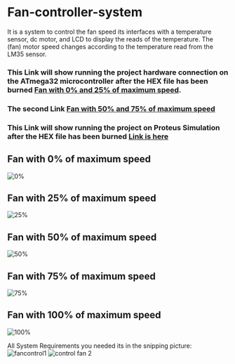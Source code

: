 # Fan-controller-system
It is a system to control the fan speed its interfaces with a temperature sensor, dc motor, and LCD to display the reads of the temperature. The (fan) motor speed changes according to the temperature read from the LM35 sensor.
### This Link will show running the project hardware connection on the ATmega32 microcontroller after the HEX file has been burned [Fan with 0% and 25% of maximum speed](https://drive.google.com/file/d/1TJIBSno3GEpkTBCkUBpCxUL5Q-hgwTe9/view?usp=sharing ).
### The second Link [Fan with 50% and 75% of maximum speed](https://drive.google.com/file/d/1Lvz1PpKzRIBmc3F65m5m3Om6mpIHvWNa/view?usp=sharing )
### This Link will show running the project on Proteus Simulation after the HEX file has been burned [Link is here](https://drive.google.com/file/d/1eRl15a4i71amiTC6HAbFCALYIci6XF3I/view?usp=sharing)

## Fan with 0% of maximum speed
![0%](https://user-images.githubusercontent.com/22917887/211694933-47b50daf-8c10-4174-a39f-ab9f0c3bb48f.png)
## Fan with 25% of maximum speed
![25%](https://user-images.githubusercontent.com/22917887/211694929-2c36dcbc-caa1-4d63-924a-071ea1171544.png)
## Fan with 50% of maximum speed
![50%](https://user-images.githubusercontent.com/22917887/211694939-01897bd0-fed9-4177-8f93-69f8e74c7943.png)
## Fan with 75% of maximum speed
![75%](https://user-images.githubusercontent.com/22917887/211694937-2347466a-7159-4c05-a970-f13e938c4115.png)
## Fan with 100% of maximum speed
![100%](https://user-images.githubusercontent.com/22917887/211694935-94f74d8b-2a1d-4104-a291-76070a0a1b5c.png)

All System Requirements you needed its in the snipping picture:
![fancontrol1](https://user-images.githubusercontent.com/22917887/211688705-1b793980-4533-406b-bd2c-8a3c7dc1fff8.png)
![control fan 2](https://user-images.githubusercontent.com/22917887/211688708-651ad5dd-f990-4fb8-9922-5c6e74727f05.png)


